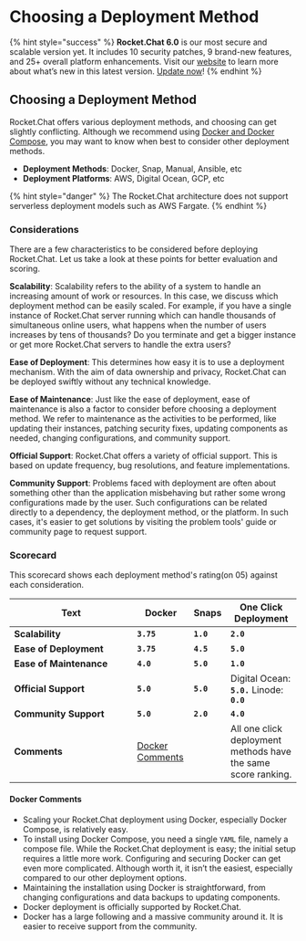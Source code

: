 # Choosing a Deployment Method

{% hint style="success" %}
**Rocket.Chat 6.0** is our most secure and scalable version yet. It includes 10 security patches, 9 brand-new features, and 25+ overall platform enhancements. Visit our [website](https://www.rocket.chat/six) to learn more about what’s new in this latest version. [Update now](https://docs.rocket.chat/deploy/updating-rocket.chat)!
{% endhint %}

## Choosing a Deployment Method

Rocket.Chat offers various deployment methods, and choosing can get slightly conflicting. Although we recommend using [Docker and Docker Compose](docker-and-docker-compose.md), you may want to know when best to consider other deployment methods.

* **Deployment Methods**: Docker, Snap, Manual, Ansible, etc
* **Deployment Platforms**: AWS, Digital Ocean, GCP, etc

{% hint style="danger" %}
The Rocket.Chat architecture does not support serverless deployment models such as AWS Fargate.
{% endhint %}

### Considerations <a href="#considerations" id="considerations"></a>

There are a few characteristics to be considered before deploying Rocket.Chat. Let us take a look at these points for better evaluation and scoring.

**Scalability**: Scalability refers to the ability of a system to handle an increasing amount of work or resources. In this case, we discuss which deployment method can be easily scaled. For example, if you have a single instance of Rocket.Chat server running which can handle thousands of simultaneous online users, what happens when the number of users increases by tens of thousands? Do you terminate and get a bigger instance or get more Rocket.Chat servers to handle the extra users?

**Ease of Deployment**: This determines how easy it is to use a deployment mechanism. With the aim of data ownership and privacy, Rocket.Chat can be deployed swiftly without any technical knowledge.

**Ease of Maintenance**: Just like the ease of deployment, ease of maintenance is also a factor to consider before choosing a deployment method. We refer to maintenance as the activities to be performed, like updating their instances, patching security fixes, updating components as needed, changing configurations, and community support.

**Official Support**: Rocket.Chat offers a variety of official support. This is based on update frequency, bug resolutions, and feature implementations.

**Community Support**: Problems faced with deployment are often about something other than the application misbehaving but rather some wrong configurations made by the user. Such configurations can be related directly to a dependency, the deployment method, or the platform. In such cases, it's easier to get solutions by visiting the problem tools' guide or community page to request support.

### Scorecard <a href="#scorecard" id="scorecard"></a>

This scorecard shows each deployment method's rating(on 05) against each consideration.

<table><thead><tr><th width="200">Text</th><th>Docker</th><th>Snaps</th><th>One Click Deployment</th></tr></thead><tbody><tr><td><strong>Scalability</strong></td><td><strong><code>3.75</code></strong></td><td><strong><code>1.0</code></strong></td><td><strong><code>2.0</code></strong></td></tr><tr><td><strong>Ease of Deployment</strong></td><td><strong><code>3.75</code></strong></td><td><strong><code>4.5</code></strong></td><td><strong><code>5.0</code></strong></td></tr><tr><td><strong>Ease of Maintenance</strong></td><td><strong><code>4.0</code></strong></td><td><strong><code>5.0</code></strong></td><td><strong><code>1.0</code></strong></td></tr><tr><td><strong>Official Support</strong></td><td><strong><code>5.0</code></strong></td><td><strong><code>5.0</code></strong></td><td>Digital Ocean: <strong><code>5.0.</code></strong> Linode: <strong><code>0.0</code></strong></td></tr><tr><td><strong>Community Support</strong></td><td><strong><code>5.0</code></strong></td><td><strong><code>2.0</code></strong></td><td><strong><code>4.0</code></strong></td></tr><tr><td><strong>Comments</strong></td><td><a href="choosing-a-deployment-method.md#comments">Docker Comments</a></td><td></td><td>All one click deployment methods have the same score ranking.</td></tr></tbody></table>

#### Docker Comments <a href="#comments" id="comments"></a>

* Scaling your Rocket.Chat deployment using Docker, especially Docker Compose, is relatively easy.
* To install using Docker Compose, you need a single `YAML` file, namely a compose file. While the Rocket.Chat deployment is easy; the initial setup requires a little more work. Configuring and securing Docker can get even more complicated. Although worth it, it isn’t the easiest, especially compared to our other deployment options.
* Maintaining the installation using Docker is straightforward, from changing configurations and data backups to updating components.
* Docker deployment is officially supported by Rocket.Chat.
* Docker has a large following and a massive community around it. It is easier to receive support from the community.
